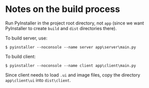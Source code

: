 # Notes on the build process

Run PyInstaller in the project root directory, not `app` (since we want PyInstaller to create `build` and `dist` directories there).

To build server, use:
```
$ pyinstaller --noconsole --name server app\server\main.py
```

To build client:
```
$ pyinstaller --noconsole --name client app\client\main.py
```

Since client needs to load `.ui` and image files, copy the directory `app\client\ui` into `dist\client`.
